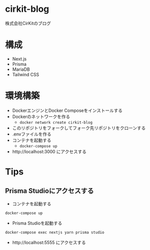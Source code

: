 # cirkit-blog
株式会社CirKitのブログ

# 構成
* Next.js
* Prisma
* MariaDB
* Tailwind CSS

# 環境構築
* DockerエンジンとDocker Composeをインストールする
* Dockerのネットワークを作る
  * `docker network create cirkit-blog`
* このリポジトリをフォークしてフォーク先リポジトリをクローンする
* .envファイルを作る
* コンテナを起動する
  * `docker-compose up`
* http://localhost:3000 にアクセスする

# Tips
## Prisma Studioにアクセスする

* コンテナを起動する

```bash
docker-compose up
```

* Prisma Studioを起動する

```bash
docker-compose exec nextjs yarn prisma studio
```

* http://localhost:5555 にアクセスする
